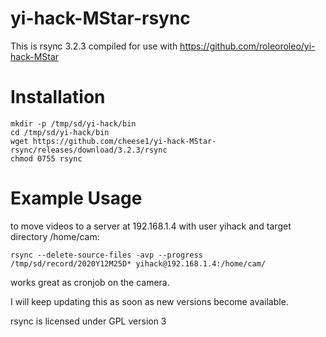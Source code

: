 # yi-hack-MStar-rsync

This is rsync 3.2.3 compiled for use with https://github.com/roleoroleo/yi-hack-MStar

# Installation
```
mkdir -p /tmp/sd/yi-hack/bin
cd /tmp/sd/yi-hack/bin
wget https://github.com/cheese1/yi-hack-MStar-rsync/releases/download/3.2.3/rsync
chmod 0755 rsync
```
# Example Usage
to move videos to a server at 192.168.1.4 with user yihack and target directory /home/cam:
```
rsync --delete-source-files -avp --progress /tmp/sd/record/2020Y12M25D* yihack@192.168.1.4:/home/cam/
```
works great as cronjob on the camera.

I will keep updating this as soon as new versions become available.

rsync is licensed under GPL version 3 



